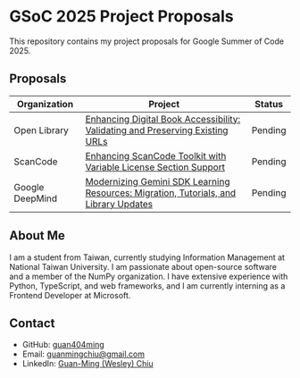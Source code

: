 # GSoC 2025 Project Proposals

This repository contains my project proposals for Google Summer of Code 2025.

## Proposals

| Organization | Project | Status |
|--------------|---------|--------|
| Open Library | [Enhancing Digital Book Accessibility: Validating and Preserving Existing URLs](ia.md) | Pending |
| ScanCode | [Enhancing ScanCode Toolkit with Variable License Section Support](scancode.md) | Pending |
| Google DeepMind | [Modernizing Gemini SDK Learning Resources: Migration, Tutorials, and Library Updates](deepmind.md) | Pending |

## About Me

I am a student from Taiwan, currently studying Information Management at National Taiwan University. I am passionate about open-source software and a member of the NumPy organization. I have extensive experience with Python, TypeScript, and web frameworks, and I am currently interning as a Frontend Developer at Microsoft.

## Contact

- GitHub: [guan404ming](https://github.com/guan404ming)
- Email: <guanmingchiu@gmail.com>
- LinkedIn: [Guan-Ming (Wesley) Chiu](https://www.linkedin.com/in/guan-ming-wesley-chiu-141504283/)
